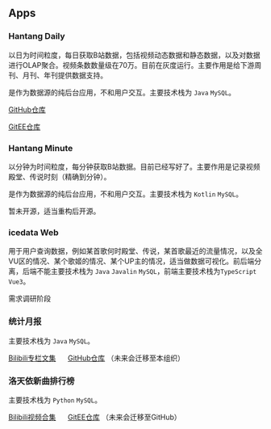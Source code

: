## Apps

### Hantang Daily

以日为时间粒度，每日获取B站数据，包括视频动态数据和静态数据，以及对数据进行OLAP聚合。视频条数数量级在70万。目前在灰度运行。主要作用是给下游周刊、月刊、年刊提供数据支持。

是作为数据源的纯后台应用，不和用户交互。主要技术栈为 `Java` `MySQL`。

[GitHub仓库](https://github.com/icedata-top/hantang-daily)

[GitEE仓库](https://gitee.com/icedata-foundation-frame/hantang-daily)

### Hantang Minute

以分钟为时间粒度，每分钟获取B站数据。目前已经写好了。主要作用是记录视频殿堂、传说时刻（精确到分钟）。

是作为数据源的纯后台应用，不和用户交互。主要技术栈为 `Kotlin` `MySQL`。

暂未开源，适当重构后开源。

### icedata Web

用于用户查询数据，例如某首歌何时殿堂、传说，某首歌最近的流量情况，以及全VU区的情况、某个歌姬的情况、某个UP主的情况，适当做数据可视化。前后端分离，后端不能主要技术栈为 `Java` `Javalin` `MySQL`，前端主要技术栈为`TypeScript` `Vue3`。

需求调研阶段

### 统计月报

主要技术栈为 `Java` `MySQL`。

[Bilibili专栏文集](https://www.bilibili.com/read/readlist/rl68394?spm_id_from=333.999.0.0)
&nbsp;&nbsp;&nbsp;&nbsp;
[GitHub仓库](https://github.com/JingyuNankin/Icedata_Monthly_Statistical_Report) （未来会迁移至本组织）

### 洛天依新曲排行榜

主要技术栈为 `Python` `MySQL`。

[Bilibili视频合集](https://space.bilibili.com/67946083/channel/collectiondetail?sid=1364628)
&nbsp;&nbsp;&nbsp;&nbsp;
[GitEE仓库](https://gitee.com/icedata-foundation-frame/luotianyi-weekly-ranking) （未来会迁移至GitHub）
